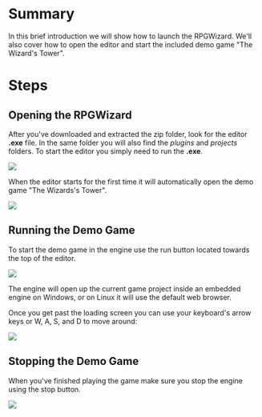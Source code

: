# Summary
In this brief introduction we will show how to launch the RPGWizard. We'll also cover how to open the editor and start the included demo game "The Wizard's Tower".

# Steps

## Opening the RPGWizard
After you've downloaded and extracted the zip folder, look for the editor **.exe** file. In the same folder you will also find the *plugins* and *projects* folders. To start the editor you simply need to run the **.exe**.

![](images/getting_started/01_demo_game/images/1.png)

When the editor starts for the first time it will automatically open the demo game "The Wizards's Tower".

![](images/getting_started/01_demo_game/images/2.png)

## Running the Demo Game
To start the demo game in the engine use the run button located towards the top of the editor.

![](images/getting_started/01_demo_game/images/6.png)

The engine will open up the current game project inside an embedded engine on Windows, or on Linux it will use the default web browser.

Once you get past the loading screen you can use your keyboard's arrow keys or W, A, S, and D to move around:

![](images/getting_started/01_demo_game/images/7.png)

## Stopping the Demo Game
When you've finished playing the game make sure you stop the engine using the stop button.

![](images/getting_started/01_demo_game/images/9.png)
